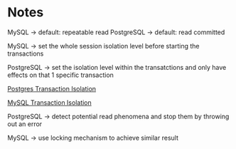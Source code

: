 # Notes

MySQL -> default: repeatable read
PostgreSQL -> default: read committed

MySQL -> set the whole session isolation level before starting the transactions

PostgreSQL -> set the isolation level within the transatctions and only have effects on that 1 specific transaction

[Postgres Transaction Isolation](https://www.postgresql.org/docs/current/transaction-iso.html)

[MySQL Transaction Isolation](https://dev.mysql.com/doc/refman/8.0/en/innodb-transaction-isolation-levels.html)

PostgreSQL -> detect potential read phenomena and stop them by throwing out an error

MySQL -> use locking mechanism to achieve similar result

